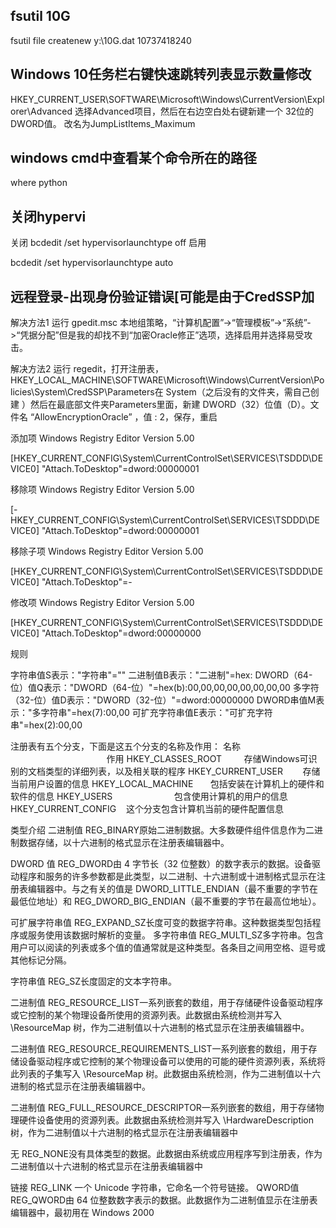 ## fsutil  10G
fsutil file createnew y:\10G.dat 10737418240

## Windows 10任务栏右键快速跳转列表显示数量修改
HKEY_CURRENT_USER\SOFTWARE\Microsoft\Windows\CurrentVersion\Explorer\Advanced
选择Advanced项目，然后在右边空白处右键新建一个 32位的DWORD值。
改名为JumpListItems_Maximum

## windows cmd中查看某个命令所在的路径
where python

## 关闭hypervi
关闭
bcdedit /set hypervisorlaunchtype off
启用

bcdedit /set hypervisorlaunchtype auto


## 远程登录-出现身份验证错误[可能是由于CredSSP加
解决方法1
运行 gpedit.msc 本地组策略，“计算机配置”->“管理模板”->“系统”->“凭据分配”但是我的却找不到“加密Oracle修正”选项，选择启用并选择易受攻击。

解决方法2
运行 regedit，打开注册表，HKEY_LOCAL_MACHINE\SOFTWARE\Microsoft\Windows\CurrentVersion\Policies\System\CredSSP\Parameters在 System（之后没有的文件夹，需自己创建
）然后在最底部文件夹Parameters里面，新建 DWORD（32）位值（D）。文件名 “AllowEncryptionOracle” ，值 : 2，保存，重启




添加项
Windows Registry Editor Version 5.00

[HKEY_CURRENT_CONFIG\System\CurrentControlSet\SERVICES\TSDDD\DEVICE0]
"Attach.ToDesktop"=dword:00000001

移除项
Windows Registry Editor Version 5.00

[-HKEY_CURRENT_CONFIG\System\CurrentControlSet\SERVICES\TSDDD\DEVICE0]
"Attach.ToDesktop"=dword:00000001

移除子项
Windows Registry Editor Version 5.00

[HKEY_CURRENT_CONFIG\System\CurrentControlSet\SERVICES\TSDDD\DEVICE0]
"Attach.ToDesktop"=-

修改项
Windows Registry Editor Version 5.00

[HKEY_CURRENT_CONFIG\System\CurrentControlSet\SERVICES\TSDDD\DEVICE0]
"Attach.ToDesktop"=dword:00000000

规则

字符串值S表示："字符串"=""
二进制值B表示："二进制"=hex:
DWORD（64-位）值Q表示："DWORD（64-位）"=hex(b):00,00,00,00,00,00,00,00
多字符（32-位）值D表示："DWORD（32-位）"=dword:00000000
DWORD串值M表示："多字符串"=hex(7):00,00
可扩充字符串值E表示："可扩充字符串"=hex(2):00,00

注册表有五个分支，下面是这五个分支的名称及作用：
名称                                          作用
HKEY_CLASSES_ROOT         存储Windows可识别的文档类型的详细列表，以及相关联的程序
HKEY_CURRENT_USER        存储当前用户设置的信息
HKEY_LOCAL_MACHINE       包括安装在计算机上的硬件和软件的信息
HKEY_USERS                         包含使用计算机的用户的信息
HKEY_CURRENT_CONFIG    这个分支包含计算机当前的硬件配置信息


类型介绍
二进制值 REG_BINARY原始二进制数据。大多数硬件组件信息作为二进制数据存储，以十六进制的格式显示在注册表编辑器中。

DWORD 值 REG_DWORD由 4 字节长（32 位整数）的数字表示的数据。设备驱动程序和服务的许多参数都是此类型，以二进制、十六进制或十进制格式显示在注册表编辑器中。与之有关的值是 DWORD_LITTLE_ENDIAN（最不重要的字节在最低位地址）和 REG_DWORD_BIG_ENDIAN（最不重要的字节在最高位地址）。

可扩展字符串值 REG_EXPAND_SZ长度可变的数据字符串。这种数据类型包括程序或服务使用该数据时解析的变量。
多字符串值 REG_MULTI_SZ多字符串。包含用户可以阅读的列表或多个值的值通常就是这种类型。各条目之间用空格、逗号或其他标记分隔。

字符串值 REG_SZ长度固定的文本字符串。

二进制值 REG_RESOURCE_LIST一系列嵌套的数组，用于存储硬件设备驱动程序或它控制的某个物理设备所使用的资源列表。此数据由系统检测并写入 \ResourceMap 树，作为二进制值以十六进制的格式显示在注册表编辑器中。

二进制值 REG_RESOURCE_REQUIREMENTS_LIST一系列嵌套的数组，用于存储设备驱动程序或它控制的某个物理设备可以使用的可能的硬件资源列表，系统将此列表的子集写入 \ResourceMap 树。此数据由系统检测，作为二进制值以十六进制的格式显示在注册表编辑器中。

二进制值 REG_FULL_RESOURCE_DESCRIPTOR一系列嵌套的数组，用于存储物理硬件设备使用的资源列表。此数据由系统检测并写入 \HardwareDescription 树，作为二进制值以十六进制的格式显示在注册表编辑器中

无 REG_NONE没有具体类型的数据。此数据由系统或应用程序写到注册表，作为二进制值以十六进制的格式显示在注册表编辑器中

链接 REG_LINK 一个 Unicode 字符串，它命名一个符号链接。
QWORD值 REG_QWORD由 64 位整数数字表示的数据。此数据作为二进制值显示在注册表编辑器中，最初用在 Windows 2000 
